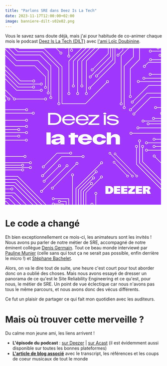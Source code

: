```yaml
---
title: "Parlons SRE dans Deez Is La Tech"
date: 2023-11-17T12:00:00+02:00
image: banniere-dilt-s02e02.png
---
```


Vous le savez sans doute déjà, mais j'ai pour habitude de co-animer chaque mois le podcast [Deez Is La Tech (DILT)](https://podcastindex.org/podcast/5729644) avec [l'ami Loïc Doubinine](https://mamot.fr/@ztec).

![Deez is la tech (DILT) en violet désormais](logo-deez-is-la-tech.jpg)

# Le code a changé

Eh bien exceptionnellement ce mois-ci, les animateurs sont les invités ! Nous avons pu parler de notre métier de SRE, accompagné de notre éminent collègue [Denis Germain](https://framapiaf.org/@zwindler). Tout ce beau monde interviewé par [Pauline Munier](https://twitter.com/_Miss_Clark_/) (celle sans qui tout ça ne serait pas possible, enfin derrière le micro !) et [Stéphane Bachelet](https://sciences.re/@stephanlabiz).

Alors, on va le dire tout de suite, une heure c'est court pour tout aborder donc on a oublié des choses. Mais nous avons essayé de dresser un panorama de ce qu'est le Site Reliability Engineering et ce qu'est, pour nous, le métier de SRE. Un point de vue éclectique car nous n'avons pas tous le même parcours, et nous avons donc des vécus différents.

Ce fut un plaisir de partager ce qui fait mon quotidien avec les auditeurs.

# Mais où trouver cette merveille ?

Du calme mon jeune ami, les liens arrivent !

* **L'épisode du podcast** : [sur Deezer](https://deezer.page.link/svHKRDwnr7kfUp337) | [sur Acast](https://shows.acast.com/632c77d9a2a9bf001245558b/6553a9a9633f520012d3bbaf) (il est évidemment aussi disponible sur toutes les bonnes plateformes)
* **[L'article de blog associé](https://deezer.io/deez-is-la-tech-s02e02-en-t%C3%AAte-%C3%A0-t%C3%AAte-avec-des-sre-missions-quotidien-et-challenges-7a45e4bdd1f3)** avec le transcript, les références et les coups de coeur musicaux de tout le monde